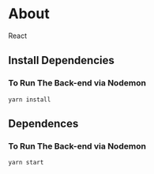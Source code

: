 # About
React

## Install Dependencies
### To Run The Back-end via Nodemon
```yarn
yarn install
```

## Dependences
### To Run The Back-end via Nodemon
```yarn
yarn start
```